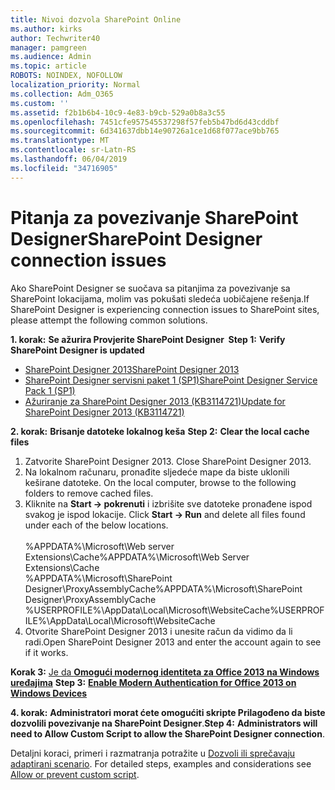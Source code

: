 ```yaml
---
title: Nivoi dozvola SharePoint Online
ms.author: kirks
author: Techwriter40
manager: pamgreen
ms.audience: Admin
ms.topic: article
ROBOTS: NOINDEX, NOFOLLOW
localization_priority: Normal
ms.collection: Adm_O365
ms.custom: ''
ms.assetid: f2b1b6b4-10c9-4e83-b9cb-529a0b8a3c55
ms.openlocfilehash: 7451cfe957545537298f57feb5b47bd6d43cddbf
ms.sourcegitcommit: 6d341637dbb14e90726a1ce1d68f077ace9bb765
ms.translationtype: MT
ms.contentlocale: sr-Latn-RS
ms.lasthandoff: 06/04/2019
ms.locfileid: "34716905"
---
```

# <a name="sharepoint-designer-connection-issues"></a><span data-ttu-id="2e9bf-102">Pitanja za povezivanje SharePoint Designer</span><span class="sxs-lookup"><span data-stu-id="2e9bf-102">SharePoint Designer connection issues</span></span> 

<p><span data-ttu-id="2e9bf-103">Ako SharePoint Designer se suočava sa pitanjima za povezivanje sa SharePoint lokacijama, molim vas pokušati sledeća uobičajene rešenja.</span><span class="sxs-lookup"><span data-stu-id="2e9bf-103">If SharePoint Designer is experiencing connection issues to SharePoint sites, please attempt the following common solutions.</span></span></p> <p><span data-ttu-id="2e9bf-104"><strong>1. korak:</strong> <strong>Se ažurira Provjerite SharePoint Designer&nbsp; </strong></span><span class="sxs-lookup"><span data-stu-id="2e9bf-104"><strong>Step 1:</strong> <strong>Verify SharePoint Designer is updated&nbsp;</strong></span></span></p> <ul> <li><span data-ttu-id="2e9bf-105"><a href="https://www.microsoft.com/en-us/download/details.aspx?id=35491">SharePoint Designer 2013</a></span><span class="sxs-lookup"><span data-stu-id="2e9bf-105"><a href="https://www.microsoft.com/en-us/download/details.aspx?id=35491">SharePoint Designer 2013</a></span></span></li> <li><span data-ttu-id="2e9bf-106"><a href="https://support.microsoft.com/en-us/help/2817441/description-of-microsoft-sharepoint-designer-2013-service-pack-1-sp1">SharePoint Designer servisni paket 1 (SP1)</a></span><span class="sxs-lookup"><span data-stu-id="2e9bf-106"><a href="https://support.microsoft.com/en-us/help/2817441/description-of-microsoft-sharepoint-designer-2013-service-pack-1-sp1">SharePoint Designer Service Pack 1 (SP1)</a></span></span></li> <li><span data-ttu-id="2e9bf-107"><a href="https://support.microsoft.com/en-us/help/3114721/august-2-2016-update-for-sharepoint-designer-2013-kb3114721">Ažuriranje za SharePoint Designer 2013 (KB3114721)</a></span><span class="sxs-lookup"><span data-stu-id="2e9bf-107"><a href="https://support.microsoft.com/en-us/help/3114721/august-2-2016-update-for-sharepoint-designer-2013-kb3114721">Update for SharePoint Designer 2013 (KB3114721)</a></span></span></li> </ul> <p><span data-ttu-id="2e9bf-108"><strong>2. korak:</strong> <strong>Brisanje datoteke lokalnog keša</strong>&nbsp;</span><span class="sxs-lookup"><span data-stu-id="2e9bf-108"><strong>Step 2:</strong> <strong>Clear the local cache files</strong>&nbsp;</span></span></p> <ol> <li style="font-weight: 400;"><span data-ttu-id="2e9bf-109">Zatvorite SharePoint Designer 2013.&nbsp;</span><span class="sxs-lookup"><span data-stu-id="2e9bf-109">Close SharePoint Designer 2013.&nbsp;</span></span></li> <li style="font-weight: 400;"><span data-ttu-id="2e9bf-110">Na lokalnom računaru, pronađite sljedeće mape da biste uklonili keširane datoteke.&nbsp;</span><span class="sxs-lookup"><span data-stu-id="2e9bf-110">On the local computer, browse to the following folders to remove cached files.&nbsp;</span></span></li> <li style="font-weight: 400;"><span data-ttu-id="2e9bf-111">Kliknite na <strong>Start -&gt; pokrenuti</strong> i izbrišite sve datoteke pronađene ispod svakog je ispod lokacije.&nbsp;</span><span class="sxs-lookup"><span data-stu-id="2e9bf-111">Click <strong>Start -&gt; Run</strong> and delete all files found under each of the below locations.&nbsp;</span></span><br /><br /><span data-ttu-id="2e9bf-112">%APPDATA%\Microsoft\Web server Extensions\Cache</span><span class="sxs-lookup"><span data-stu-id="2e9bf-112">%APPDATA%\Microsoft\Web Server Extensions\Cache</span></span><br /><span data-ttu-id="2e9bf-113">%APPDATA%\Microsoft\SharePoint Designer\ProxyAssemblyCache</span><span class="sxs-lookup"><span data-stu-id="2e9bf-113">%APPDATA%\Microsoft\SharePoint Designer\ProxyAssemblyCache</span></span><br /><span data-ttu-id="2e9bf-114">%USERPROFILE%\AppData\Local\Microsoft\WebsiteCache</span><span class="sxs-lookup"><span data-stu-id="2e9bf-114">%USERPROFILE%\AppData\Local\Microsoft\WebsiteCache</span></span></li> <li style="font-weight: 400;"><span data-ttu-id="2e9bf-115">Otvorite SharePoint Designer 2013 i unesite račun da vidimo da li radi.</span><span class="sxs-lookup"><span data-stu-id="2e9bf-115">Open SharePoint Designer 2013 and enter the account again to see if it works.</span></span></li> </ol> <p><span data-ttu-id="2e9bf-116"><strong>Korak 3:</strong> <a href="https://docs.microsoft.com/en-us/office365/admin/security-and-compliance/enable-modern-authentication?redirectSourcePath=%252fen-us%252farticle%252fEnable-Modern-Authentication-for-Office-2013-on-Windows-devices-7dc1c01a-090f-4971-9677-f1b192d6c910&amp;view=o365-worldwide">Je da <strong>Omogući modernog identiteta za Office 2013 na Windows uređajima</strong></a>&nbsp;</span><span class="sxs-lookup"><span data-stu-id="2e9bf-116"><strong>Step 3:</strong> <a href="https://docs.microsoft.com/en-us/office365/admin/security-and-compliance/enable-modern-authentication?redirectSourcePath=%252fen-us%252farticle%252fEnable-Modern-Authentication-for-Office-2013-on-Windows-devices-7dc1c01a-090f-4971-9677-f1b192d6c910&amp;view=o365-worldwide"><strong>Enable Modern Authentication for Office 2013 on Windows Devices</strong></a>&nbsp;</span></span></p> <p><span data-ttu-id="2e9bf-117"><strong>4. korak:</strong> <strong>Administratori morat ćete omogućiti skripte Prilagođeno da biste dozvolili povezivanje na SharePoint Designer</strong>.</span><span class="sxs-lookup"><span data-stu-id="2e9bf-117"><strong>Step 4:</strong> <strong>Administrators will need to Allow Custom Script to allow the SharePoint Designer connection</strong>.</span></span></p> <p><span data-ttu-id="2e9bf-118">Detaljni koraci, primeri i razmatranja potražite u <a href="https://docs.microsoft.com/en-us/sharepoint/allow-or-prevent-custom-script">Dozvoli ili sprečavaju adaptirani scenario</a>.&nbsp;</span><span class="sxs-lookup"><span data-stu-id="2e9bf-118">For detailed steps, examples and considerations see <a href="https://docs.microsoft.com/en-us/sharepoint/allow-or-prevent-custom-script">Allow or prevent custom script</a>.&nbsp;</span></span></p>


